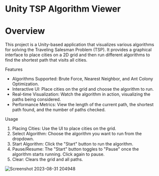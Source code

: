 # Unity TSP Algorithm Viewer

# Overview
This project is a Unity-based application that visualizes various algorithms for solving the Traveling Salesman Problem (TSP). It provides a graphical interface to place cities on a 2D grid and then run different algorithms to find the shortest path that visits all cities.

Features
- Algorithms Supported: Brute Force, Nearest Neighbor, and Ant Colony Optimization.
- Interactive UI: Place cities on the grid and choose the algorithm to run.
- Real-time Visualization: Watch the algorithm in action, visualizing the paths being considered.
- Performance Metrics: View the length of the current path, the shortest path found, and the number of paths checked.

Usage
1. Placing Cities: Use the UI to place cities on the grid.
2. Select Algorithm: Choose the algorithm you want to run from the dropdown.
3. Start Algorithm: Click the "Start" button to run the algorithm.
4. Pause/Resume: The "Start" button toggles to "Pause" once the algorithm starts running. Click again to pause.
5. Clear: Clears the grid and all paths.

![Screenshot 2023-08-31 204948](https://github.com/stephenqiao1/tsp_sim/assets/89325334/df5bca25-36e7-424c-be6e-1cea66c4734d)
